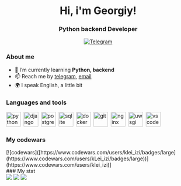 <div id="header" align="center">
	<h1>Hi, i'm Georgiy!</h1>
	<h3>Python backend Developer</h3>
</div>

<div id="socials" align="center">
	<a href="https://t.me/ikleizi">
		<img src="https://img.shields.io/badge/Telegram-blue?style=for-the-badge&logo=telegram&logoColor=white" alt="Telegram"/>
	</a>
</div>

### About me
- 🌱 I’m currently learning **Python, backend**
- 📫 Reach me by [telegram](https://t.me/ikleizi), [email](mailto:ikuz57@gmail.com)
- 🌍 I speak English, a little bit

### Languages and tools
<div id="languages" align="left">
    <img src="https://cdn.jsdelivr.net/gh/devicons/devicon/icons/python/python-original.svg" title="python" width="40" height="40"/>&nbsp;
    <img src="https://cdn.jsdelivr.net/gh/devicons/devicon/icons/django/django-plain.svg" title="django" width="40" height="40"/>&nbsp;
    <img src="https://cdn.jsdelivr.net/gh/devicons/devicon/icons/postgresql/postgresql-original.svg" title="postgres" width="40" height="40"/>&nbsp;
    <img src="https://cdn.jsdelivr.net/gh/devicons/devicon/icons/sqlite/sqlite-original.svg" title="sqlite" width="40" height="40"/>&nbsp;
    <img src="https://cdn.jsdelivr.net/gh/devicons/devicon/icons/docker/docker-original.svg" title="docker" width="40" height="40"/>&nbsp;
    <img src="https://cdn.jsdelivr.net/gh/devicons/devicon/icons/git/git-original.svg" title="git" width="40" height="40"/>&nbsp;
    <img src="https://cdn.jsdelivr.net/gh/devicons/devicon/icons/nginx/nginx-original.svg" title="nginx" width="40" height="40"/>&nbsp;
    <img src="https://cdn.jsdelivr.net/gh/devicons/devicon/icons/uwsgi/uwsgi-original.svg" title="uwsgi" width="40" height="40"/>&nbsp;
    <img src="https://cdn.jsdelivr.net/gh/devicons/devicon/icons/vscode/vscode-original.svg" title="vscode" width="40" height="40"/>&nbsp;
</div>

### My codewars
<div id="stat" align="left">
[![codewars]([https://www.codewars.com/users/klei_izi/badges/large](https://www.codewars.com/users/kLei_izi/badges/large))](https://www.codewars.com/users/klei_izi)]
</div>
### My stat
<div id="stat" align="left">
    <img src="http://github-profile-summary-cards.vercel.app/api/cards/profile-details?username=ikuz57&theme=moonlight"/>
    <img src="http://github-profile-summary-cards.vercel.app/api/cards/repos-per-language?username=ikuz57&theme=moonlight"/>
    <img src="http://github-profile-summary-cards.vercel.app/api/cards/stats?username=ikuz57&theme=moonlight"/>
</div>
